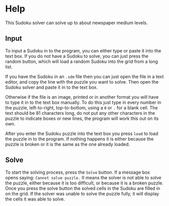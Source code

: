 Help
====

This Sudoku solver can solve up to about newspaper medium levels.

Input
-----

To input a Sudoku in to the program, you can either type or paste it
into the text box. If you do not have a Sudoku to solve, you can just
press the random button, which will load a random Sudoku into the grid
from a long list.

If you have the Sudoku in an `.sdm` file then you can just open the
file in a text editor, and copy the line with the puzzle you want to
solve. Then open the Sudoku solver and paste it in to the text box.

Otherwise if the file is an image, printed or in another format you
will have to type it in to the text box manually. To do this just type
in every number in the puzzle, left-to-right, top-to-bottom, using a
`0` or `.` for a blank cell. The text should be 81 characters long, do
not put any other characters in the puzzle to indicate boxes or new
lines, the program will work this out on its own.

After you enter the Sudoku puzzle into the text box you press `load`
to load the puzzle in to the program. If nothing happens it is either
because the puzzle is broken or it is the same as the one already
loaded.

Solve
-----

To start the solving process, press the `Solve` button. If a message
box opens saying: `Cannot solve puzzle.` It means the solver is not
able to solve the puzzle, either because it is too difficult, or
because it is a broken puzzle. Once you press the solve button the
solved cells in the Sudoku are filled in on the grid. If the solver
was unable to solve the puzzle fully, it will display the cells it was
able to solve.
